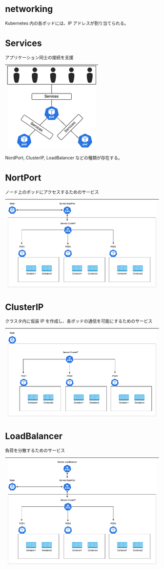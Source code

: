 # networking

Kubernetes 内の各ポッドには、IP アドレスが割り当てられる。

# Services

アプリケーション同士の接続を支援

| ![service](./Images/service.png) |
| :------------------------------: |

NordPort, ClusterIP, LoadBalancer などの種類が存在する。

# NortPort

ノード上のポッドにアクセスするためのサービス

| ![nodeport](./Images/nodeport.png) |
| :--------------------------------: |

# ClusterIP

クラスタ内に仮装 IP を作成し、各ポッドの通信を可能にするためのサービス

| ![clusterIP](./Images/clusterip.png) |
| :----------------------------------: |

# LoadBalancer

負荷を分散するためのサービス

| ![loadbalancer](./Images/loadbalancer.png) |
| :----------------------------------------: |
